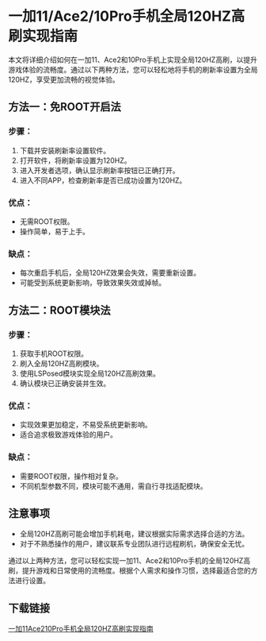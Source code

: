 # 一加11/Ace2/10Pro手机全局120HZ高刷实现指南

本文将详细介绍如何在一加11、Ace2和10Pro手机上实现全局120HZ高刷，以提升游戏体验的流畅度。通过以下两种方法，您可以轻松地将手机的刷新率设置为全局120HZ，享受更加流畅的视觉体验。

## 方法一：免ROOT开启法

### 步骤：
1. 下载并安装刷新率设置软件。
2. 打开软件，将刷新率设置为120HZ。
3. 进入开发者选项，确认显示刷新率按钮已正确打开。
4. 进入不同APP，检查刷新率是否已成功设置为120HZ。

### 优点：
- 无需ROOT权限。
- 操作简单，易于上手。

### 缺点：
- 每次重启手机后，全局120HZ效果会失效，需要重新设置。
- 可能受到系统更新影响，导致效果失效或掉帧。

## 方法二：ROOT模块法

### 步骤：
1. 获取手机ROOT权限。
2. 刷入全局120HZ高刷模块。
3. 使用LSPosed模块实现全局120HZ高刷效果。
4. 确认模块已正确安装并生效。

### 优点：
- 实现效果更加稳定，不易受系统更新影响。
- 适合追求极致游戏体验的用户。

### 缺点：
- 需要ROOT权限，操作相对复杂。
- 不同机型参数不同，模块可能不通用，需自行寻找适配模块。

## 注意事项

- 全局120HZ高刷可能会增加手机耗电，建议根据实际需求选择合适的方法。
- 对于不熟悉操作的用户，建议联系专业团队进行远程刷机，确保安全无忧。

通过以上两种方法，您可以轻松实现一加11、Ace2和10Pro手机的全局120HZ高刷，提升游戏和日常使用的流畅度。根据个人需求和操作习惯，选择最适合您的方法进行设置。

## 下载链接

[一加11Ace210Pro手机全局120HZ高刷实现指南](https://pan.quark.cn/s/317936e63875)